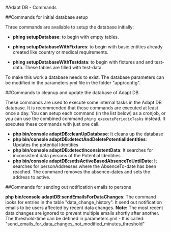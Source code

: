 #Adapt DB - Commands


##Commands for initial database setup

Three commands are available to setup the database initially:

 * **phing setupDatabase**: to begin with empty tables.

 * **phing setupDatabaseWithFixtures**: to begin with basic entities already created like country or medical requirements.

 * **phing setupDatabaseWithTestdata**: to begin with fixtures and and test-data. These tables are filled with test-data.

To make this work a database needs to exist. The database parameters can be modified in the parameters.yml file in the folder "app/config".


##Commands to cleanup and update the database of Adapt DB

These commands are used to execute some internal tasks in the Adapt DB database. It is recommended that these commands are executed at least once a day. You can setup each command (in the list below) as a cronjob, or you can use the combined command `phing executePeriodicTasks` instead. It executes these commands with just one call. 

* **php bin/console adaptDB:cleanUpDatabase**: It cleans up the database
* **php bin/console adaptDB:detectAndDeletePotentialIdentities**: Updates the potential Identities 
* **php bin/console adaptDB:detectInconsistentData**: It searches for inconsistent data persons of the Potential Identities
* **php bin/console adaptDB:setIsActiveBasedAbsenceToUntilDate**: It searches for personAddresses where the AbsenceTo-date has been reached. The command removes the absence-dates and sets the address to active.


##Commands for sending out notification emails to persons

 **php bin/console adaptDB:sendEmailsForDataChanges**: The command looks for entries in the table "data_change_history". It send out notification emails to be users affected by recent data changes. **Note:** The most recent data changes are ignored to prevent multiple emails shortly after another. The threshold-time can be defined in parameters.yml - It is called: "send\_emails\_for\_data\_changes\_not\_modified\_minutes\_threshold"
